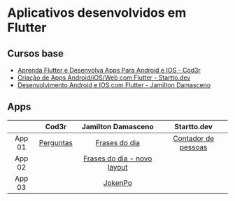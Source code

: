 # Aplicativos desenvolvidos em Flutter

## Cursos base

- [Aprenda Flutter e Desenvolva Apps Para Android e IOS - Cod3r][Curso1]
- [Criação de Apps Android/iOS/Web com Flutter - Startto.dev][Curso3]
- [Desenvolvimento Android e IOS com Flutter - Jamilton Damasceno][Curso2]

## Apps

|        |          Cod3r           |              Jamilton Damasceno               |             Startto.dev              |
|:------:|:------------------------:|:---------------------------------------------:|:------------------------------------:|
| App 01 | [Perguntas][App01_Cod3r] |        [Frases do dia][App01_Jamilton]        | [Contador de pessoas][App01_Startto] |
| App 02 |                          | [Frases do dia - novo layout][App02_Jamilton] |                                      |
| App 03 |                          |           [JokenPo][App03_Jamilton]           |                                      |

<!-- MARKDOWN LINKS & IMAGES -->

[Curso1]: https://www.udemy.com/course/curso-flutter/

[Curso2]: https://www.udemy.com/course/desenvolvimento-android-e-ios-com-flutter/

[Curso3]: https://www.udemy.com/course/curso-completo-flutter-app-android-ios/

[App01_Cod3r]: https://github.com/MatheusPTorquato/appsCursosFlutter/tree/dev-mpt/app01_cod3r

[App01_Jamilton]: https://github.com/MatheusPTorquato/appsCursosFlutter/tree/dev-mpt/app01_jamilton

[App01_Startto]: https://github.com/MatheusPTorquato/appsCursosFlutter/tree/dev-mpt/app01_startto

[App02_Jamilton]: https://github.com/MatheusPTorquato/appsCursosFlutter/tree/dev-mpt/app02_jamilton

[App03_Jamilton]: https://github.com/MatheusPTorquato/appsCursosFlutter/tree/dev-mpt/app03_jamilton